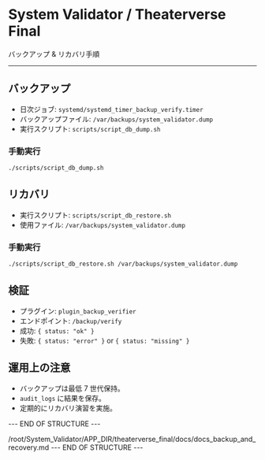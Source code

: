 # System Validator / Theaterverse Final
バックアップ & リカバリ手順

---

## バックアップ
- 日次ジョブ: `systemd/systemd_timer_backup_verify.timer`
- バックアップファイル: `/var/backups/system_validator.dump`
- 実行スクリプト: `scripts/script_db_dump.sh`

### 手動実行
```bash
./scripts/script_db_dump.sh
```

## リカバリ
- 実行スクリプト: `scripts/script_db_restore.sh`
- 使用ファイル: `/var/backups/system_validator.dump`

### 手動実行
```bash
./scripts/script_db_restore.sh /var/backups/system_validator.dump
```

## 検証
- プラグイン: `plugin_backup_verifier`
- エンドポイント: `/backup/verify`
- 成功: `{ status: "ok" }`
- 失敗: `{ status: "error" }` or `{ status: "missing" }`

## 運用上の注意
- バックアップは最低 7 世代保持。
- `audit_logs` に結果を保存。
- 定期的にリカバリ演習を実施。

--- END OF STRUCTURE ---
<!-- /root/System_Validator/APP_DIR/theaterverse_final/docs/docs_backup_and_recovery.md -->

/root/System_Validator/APP_DIR/theaterverse_final/docs/docs_backup_and_recovery.md
--- END OF STRUCTURE ---
